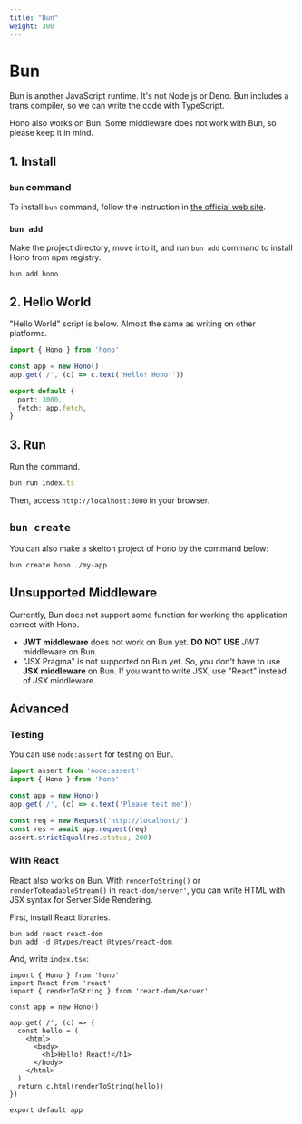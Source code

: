 ```yaml
---
title: "Bun"
weight: 300
---
```


# Bun

Bun is another JavaScript runtime. It's not Node.js or Deno. Bun includes a trans compiler, so we can write the code with TypeScript.

Hono also works on Bun. Some middleware does not work with Bun, so please keep it in mind.

## 1. Install

### `bun` command

To install `bun` command, follow the instruction in [the official web site](https://bun.sh).

### `bun add`

Make the project directory, move into it, and run `bun add` command to install Hono from npm registry.

```
bun add hono
```

## 2. Hello World

"Hello World" script is below. Almost the same as writing on other platforms.

```ts
import { Hono } from 'hono'

const app = new Hono()
app.get('/', (c) => c.text('Hello! Hono!'))

export default {
  port: 3000,
  fetch: app.fetch,
}
```

## 3. Run

Run the command.

```ts
bun run index.ts
```

Then, access `http://localhost:3000` in your browser.

## `bun create`

You can also make a skelton project of Hono by the command below:

```
bun create hono ./my-app
```

## Unsupported Middleware

Currently, Bun does not support some function for working the application correct with Hono.

* **JWT middleware** does not work on Bun yet. **DO NOT USE** *JWT* middleware on Bun.
* "JSX Pragma" is not supported on Bun yet. So, you don't have to use **JSX middleware** on Bun. If you want to write JSX, use "React" instead of *JSX* middleware.

## Advanced

### Testing

You can use `node:assert` for testing on Bun.

```ts
import assert from 'node:assert'
import { Hono } from 'hono'

const app = new Hono()
app.get('/', (c) => c.text('Please test me'))

const req = new Request('http://localhost/')
const res = await app.request(req)
assert.strictEqual(res.status, 200)
```

### With React

React also works on Bun.
With `renderToString()` or `renderToReadableStream()` in `react-dom/server'`, you can write HTML with JSX syntax for Server Side Rendering.

First, install React libraries.

```
bun add react react-dom
bun add -d @types/react @types/react-dom
```

And, write `index.tsx`:

```tsx
import { Hono } from 'hono'
import React from 'react'
import { renderToString } from 'react-dom/server'

const app = new Hono()

app.get('/', (c) => {
  const hello = (
    <html>
      <body>
        <h1>Hello! React!</h1>
      </body>
    </html>
  )
  return c.html(renderToString(hello))
})

export default app
```
